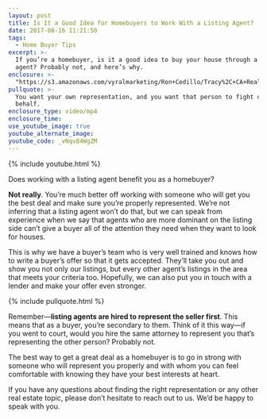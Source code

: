```yaml
---
layout: post
title: Is It a Good Idea for Homebuyers to Work With a Listing Agent?
date: 2017-08-16 11:21:50
tags:
  - Home Buyer Tips
excerpt: >-
  If you’re a homebuyer, is it a good idea to buy your house through a listing
  agent? Probably not, and here’s why.
enclosure: >-
  "https://s3.amazonaws.com/vyralmarketing/Ron+Cedillo/Tracy%2C+CA+Real+Estate+Buyer's+Specialists+vs+Listing+Agents.mp4"
pullquote: >-
  You want your own representation, and you want that person to fight on your
  behalf.
enclosure_type: video/mp4
enclosure_time:
use_youtube_image: true
youtube_alternate_image:
youtube_code: _vNqv84WgZM
---
```



{% include youtube.html %}

Does working with a listing agent benefit you as a homebuyer?

**Not really**. You’re much better off working with someone who will get you the best deal and make sure you’re properly represented. We’re not inferring that a listing agent won’t do that, but we can speak from experience when we say that agents who are more dominant on the listing side can’t give a buyer all of the attention they need when they want to look for houses.

This is why we have a buyer’s team who is very well trained and knows how to write a buyer’s offer so that it gets accepted. They’ll take you out and show you not only our listings, but every other agent’s listings in the area that meets your criteria too. Hopefully, we can also put you in touch with a lender and make your offer even stronger.

{% include pullquote.html %}

Remember—**listing agents are hired to represent the seller first**. This means that as a buyer, you’re secondary to them. Think of it this way—if you went to court, would you hire the same attorney to represent you that’s representing the other person? Probably not.

The best way to get a great deal as a homebuyer is to go in strong with someone who will represent you properly and with whom you can feel comfortable with knowing they have your best interests at heart.

If you have any questions about finding the right representation or any other real estate topic, please don’t hesitate to reach out to us. We’d be happy to speak with you.
